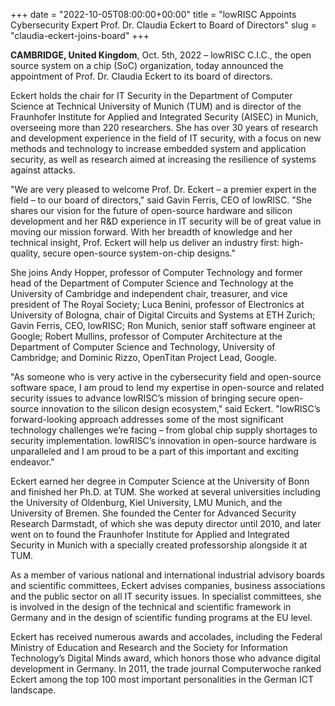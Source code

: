 +++
date = "2022-10-05T08:00:00+00:00"
title = "lowRISC Appoints Cybersecurity Expert Prof. Dr. Claudia Eckert to Board of Directors"
slug = "claudia-eckert-joins-board"
+++

**CAMBRIDGE, United Kingdom**, Oct. 5th, 2022 – lowRISC C.I.C., the open source system on a chip (SoC) organization, today announced the appointment of Prof. Dr. Claudia Eckert to its board of directors.

Eckert holds the chair for IT Security in the Department of Computer Science at Technical University of Munich (TUM) and is director of the Fraunhofer Institute for Applied and Integrated Security (AISEC) in Munich, overseeing more than 220 researchers. She has over 30 years of research and development experience in the field of IT security, with a focus on new methods and technology to increase embedded system and application security, as well as research aimed at increasing the resilience of systems against attacks.

"We are very pleased to welcome Prof. Dr. Eckert – a premier expert in the field – to our board of directors," said Gavin Ferris, CEO of lowRISC. "She shares our vision for the future of open-source hardware and silicon development and her R&D experience in IT security will be of great value in moving our mission forward. With her breadth of knowledge and her technical insight, Prof. Eckert will help us deliver an industry first: high-quality, secure open-source system-on-chip designs."

She joins Andy Hopper, professor of Computer Technology and former head of the Department of Computer Science and Technology at the University of Cambridge and independent chair, treasurer, and vice president of The Royal Society; Luca Benini, professor of Electronics at University of Bologna, chair of Digital Circuits and Systems at ETH Zurich; Gavin Ferris, CEO, lowRISC; Ron Munich, senior staff software engineer at Google; Robert Mullins, professor of Computer Architecture at the Department of Computer Science and Technology, University of Cambridge; and Dominic Rizzo, OpenTitan Project Lead, Google.

"As someone who is very active in the cybersecurity field and open-source software space, I am proud to lend my expertise in open-source and related security issues to advance lowRISC’s mission of bringing secure open-source innovation to the silicon design ecosystem," said Eckert. "lowRISC’s forward-looking approach addresses some of the most significant technology challenges we’re facing – from global chip supply shortages to security implementation. lowRISC’s innovation in open-source hardware is unparalleled and I am proud to be a part of this important and exciting endeavor."

Eckert earned her degree in Computer Science at the University of Bonn and finished her Ph.D. at TUM. She worked at several universities including the University of Oldenburg, Kiel University, LMU Munich, and the University of Bremen. She founded the Center for Advanced Security Research Darmstadt, of which she was deputy director until 2010, and later went on to found the Fraunhofer Institute for Applied and Integrated Security in Munich with a specially created professorship alongside it at TUM.

As a member of various national and international industrial advisory boards and scientific committees, Eckert advises companies, business associations and the public sector on all IT security issues. In specialist committees, she is involved in the design of the technical and scientific framework in Germany and in the design of scientific funding programs at the EU level.

Eckert has received numerous awards and accolades, including the Federal Ministry of Education and Research and the Society for Information Technology’s Digital Minds award, which honors those who advance digital development in Germany. In 2011, the trade journal Computerwoche ranked Eckert among the top 100 most important personalities in the German ICT landscape.

